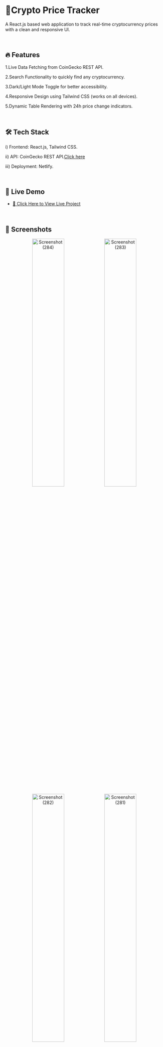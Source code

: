 # 🚀Crypto Price Tracker

A React.js based web application to track real-time cryptocurrency prices with a clean and responsive UI.  

<br>

## 🔥 Features

 1.Live Data Fetching from CoinGecko REST API.  

 2.Search Functionality to quickly find any cryptocurrency.  

 3.Dark/Light Mode Toggle for better accessibility.  

 4.Responsive Design using Tailwind CSS (works on all devices).  

 5.Dynamic Table Rendering with 24h price change indicators.  

<br>

## 🛠 Tech Stack  

i) Frontend: React.js, Tailwind CSS.  

ii) API: CoinGecko REST API.[Click here](https://api.coingecko.com/api/v3/coins/markets?vs_currency=usd&order=market_cap_desc&per_page=10&page=1&sparkline=false) 

iii) Deployment:  Netlify.  

<br>

## 🔗 Live Demo
 - [🔴 Click Here to View Live Project](https://rainbow-paletas-18f036.netlify.app/)
<br>

## 📸 Screenshots

<p align="center">
<img width=45%  alt="Screenshot (284)" src="https://github.com/user-attachments/assets/8de10540-5a2a-4a27-8737-f9670c93a072" />
<img width=45%  alt="Screenshot (283)" src="https://github.com/user-attachments/assets/6a53bcad-82fa-470e-a425-c72e480c29e0" />
    </p>  
  <p align="center">
<img width=45%  alt="Screenshot (282)" src="https://github.com/user-attachments/assets/ad6e19c8-ff21-45bb-9e31-6cb2b4a619c9" />
<img width=45%  alt="Screenshot (281)" src="https://github.com/user-attachments/assets/a0a62575-0678-4db8-925c-697625b11ff7" />
    </p>

